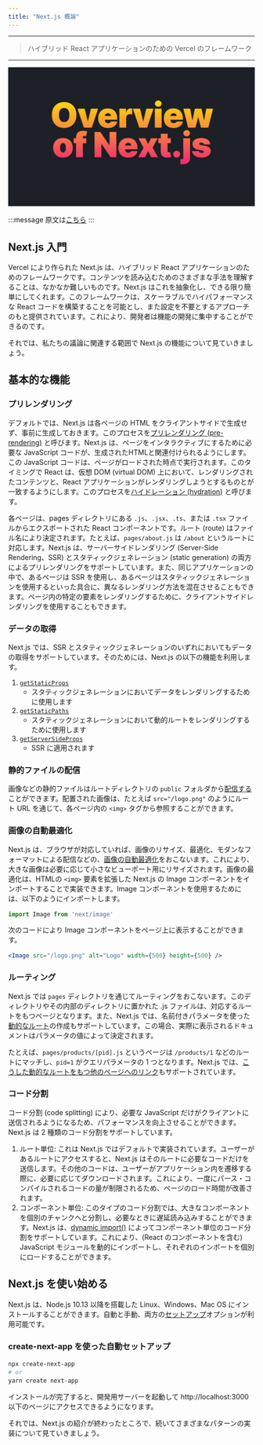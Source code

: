 ```yaml
---
title: "Next.js 概論"
---
```


---

> ハイブリッド React アプリケーションのための Vercel のフレームワーク

---

![](/images/learning-patterns/nextjs-1280w.jpg)

:::message
原文は[こちら](https://www.patterns.dev/posts/nextjs/)
:::

## Next.js 入門

Vercel により作られた Next.js は、ハイブリッド React アプリケーションのためのフレームワークです。コンテンツを読み込むためのさまざまな手法を理解することは、なかなか難しいものです。Next.js はこれを抽象化し、できる限り簡単にしてくれます。このフレームワークは、スケーラブルでハイパフォーマンスな React コードを構築することを可能とし、また設定を不要とするアプローチのもと提供されています。これにより、開発者は機能の開発に集中することができるのです。

それでは、私たちの議論に関連する範囲で Next.js の機能について見ていきましょう。

## 基本的な機能

### プリレンダリング

<!-- TODO: without actually manipulating it -->
デフォルトでは、Next.js は各ページの HTML をクライアントサイドで生成せず、事前に生成しておきます。このプロセスを[プリレンダリング (pre-rendering)](https://nextjs.org/docs/basic-features/pages#pre-rendering) と呼びます。Next.js は、ページをインタラクティブにするために必要な JavaScript コードが、生成されたHTMLと関連付けられるようにします。この JavaScript コードは、ページがロードされた時点で実行されます。このタイミングで React は、仮想 DOM (virtual DOM) 上において、レンダリングされたコンテンツと、React アプリケーションがレンダリングしようとするものとが一致するようにします。このプロセスを[ハイドレーション (hydration)](https://blog.somewhatabstract.com/2020/03/16/hydration-and-server-side-rendering/) と呼びます。

各ページは、pages ディレクトリにある `.js`、`.jsx`、`.ts`、または `.tsx` ファイルからエクスポートされた React コンポーネントです。ルート (route) はファイル名により決定されます。たとえば、`pages/about.js` は `/about` というルートに対応します。Next.js は、サーバーサイドレンダリング (Server-Side Rendering、SSR) とスタティックジェネレーション (static generation) の両方によるプリレンダリングをサポートしています。また、同じアプリケーションの中で、あるページは SSR を使用し、あるページはスタティックジェネレーションを使用するといった具合に、異なるレンダリング方法を混在させることもできます。ページ内の特定の要素をレンダリングするために、クライアントサイドレンダリングを使用することもできます。

### データの取得

Next.js では、SSR とスタティックジェネレーションのいずれにおいてもデータの取得をサポートしています。そのためには、Next.js の以下の機能を利用します。

1. [`getStaticProps`](https://nextjs.org/docs/basic-features/data-fetching#getstaticprops-static-generation)
    * スタティックジェネレーションにおいてデータをレンダリングするために使用します
2. [`getStaticPaths`](https://nextjs.org/docs/basic-features/data-fetching#getstaticpaths-static-generation)
    * スタティックジェネレーションにおいて動的ルートをレンダリングするために使用します
3. [`getServerSideProps`](https://nextjs.org/docs/basic-features/data-fetching#getserversideprops-server-side-rendering)
    * SSR に適用されます

### 静的ファイルの配信

画像などの静的ファイルはルートディレクトリの `public` フォルダから[配信する](https://nextjs.org/docs/basic-features/static-file-serving)ことができます。配置された画像は、たとえば `src="/logo.png"` のようにルート URL を通じて、各ページ内の `<img>` タグから参照することができます。

### 画像の自動最適化

Next.js は、ブラウザが対応していれば、画像のリサイズ、最適化、モダンなフォーマットによる配信などの、[画像の自動最適化](https://nextjs.org/docs/basic-features/image-optimization)をおこないます。これにより、大きな画像は必要に応じて小さなビューポート用にリサイズされます。画像の最適化は、HTMLの `<img>` 要素を拡張した Next.js の Image コンポーネントをインポートすることで実装できます。Image コンポーネントを使用するためには、以下のようにインポートします。

```js
import Image from 'next/image'
```

次のコードにより Image コンポーネントをページ上に表示することができます。

```jsx
<Image src="/logo.png" alt="Logo" width={500} height={500} />
```

### ルーティング

Next.js では `pages` ディレクトリを通じてルーティングをおこないます。このディレクトリやその内部のディレクトリに置かれた .js ファイルは、対応するルートをもつページとなります。また、Next.js では、名前付きパラメータを使った[動的なルート](https://nextjs.org/docs/routing/dynamic-routes)の作成もサポートしています。この場合、実際に表示されるドキュメントはパラメータの値によって決定されます。

たとえば、`pages/products/[pid].js` というページは `/products/1` などのルートにマッチし、`pid=1` がクエリパラメータの 1 つとなります。Next.js では、[こうした動的なルートをもつ他のページへのリンク](https://nextjs.org/docs/api-reference/next/link#if-the-route-has-dynamic-segments)もサポートされています。

### コード分割

コード分割 (code splitting) により、必要な JavaScript だけがクライアントに送信されるようになるため、パフォーマンスを向上させることができます。Next.js は 2 種類のコード分割をサポートしています。

1. ルート単位: これは Next.js ではデフォルトで実装されています。ユーザーがあるルートにアクセスすると、Next.js はそのルートに必要なコードだけを送信します。その他のコードは、ユーザーがアプリケーション内を遷移する際に、必要に応じてダウンロードされます。これにより、一度にパース・コンパイルされるコードの量が制限されるため、ページのロード時間が改善されます。
2. コンポーネント単位: このタイプのコード分割では、大きなコンポーネントを個別のチャンクへと分割し、必要なときに遅延読み込みすることができます。Next.js は、[dynamic import()](https://nextjs.org/docs/advanced-features/dynamic-import) によってコンポーネント単位のコード分割をサポートしています。これにより、(React のコンポーネントを含む) JavaScript モジュールを動的にインポートし、それぞれのインポートを個別にロードすることができます。

## Next.js を使い始める

Next.js は、Node.js 10.13 以降を搭載した Linux、Windows、Mac OS にインストールすることができます。自動と手動、両方の[セットアップ](https://nextjs.org/docs/getting-started)オプションが利用可能です。

### create-next-app を使った自動セットアップ

```sh
npx create-next-app
# or
yarn create next-app
```

インストールが完了すると、開発用サーバーを起動して http://localhost:3000 以下のページにアクセスできるようになります。

それでは、Next.js の紹介が終わったところで、続いてさまざまなパターンの実装について見ていきましょう。
